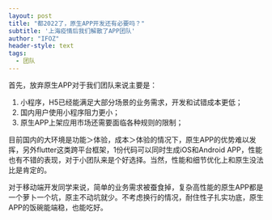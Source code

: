 ```yaml
---
layout: post
title: "都2022了，原生APP开发还有必要吗？"
subtitle: '上海疫情后我们解散了APP团队'
author: "IFOZ"
header-style: text
tags:
  - 团队
---
```


首先，放弃原生APP对于我们团队来说主要是：

1.   小程序，H5已经能满足大部分场景的业务需求，开发和试错成本更低；
2.   国内用户使用小程序阻力更小；
3.   原生APP上架应用市场还需要面临各种规则的限制；

目前国内的大环境是功能＞体验，成本＞体验的情况下，原生APP的优势难以发挥，另外flutter这类跨平台框架，1份代码可以同时生成iOS和Android APP，性能也有不错的表现，对于小团队来是个好选择。当然，性能和细节优化上和原生没法比是肯定的。

对于移动端开发同学来说，简单的业务需求被蚕食掉，复杂高性能的原生APP都是一个萝卜一个坑，原主不动坑就少。不考虑换行的情况，耐住性子扎实功底，原生APP的饭碗能端稳，也能吃好。

